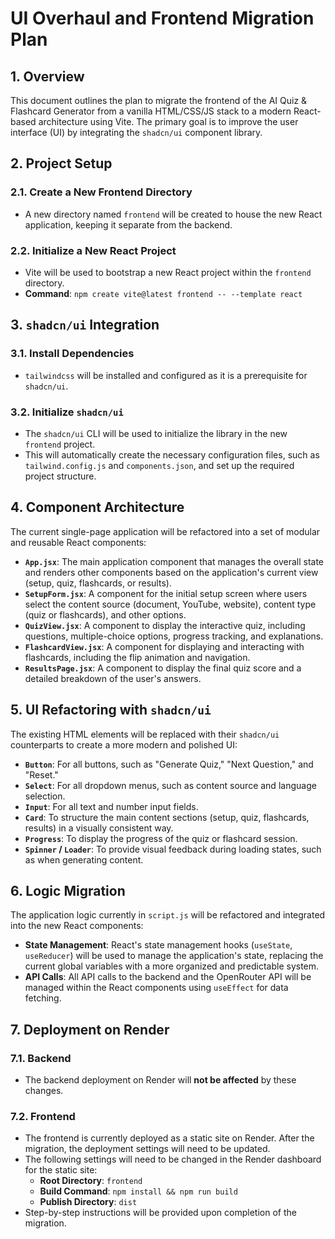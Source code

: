# UI Overhaul and Frontend Migration Plan

## 1. Overview

This document outlines the plan to migrate the frontend of the AI Quiz & Flashcard Generator from a vanilla HTML/CSS/JS stack to a modern React-based architecture using Vite. The primary goal is to improve the user interface (UI) by integrating the `shadcn/ui` component library.

## 2. Project Setup

### 2.1. Create a New Frontend Directory
- A new directory named `frontend` will be created to house the new React application, keeping it separate from the backend.

### 2.2. Initialize a New React Project
- Vite will be used to bootstrap a new React project within the `frontend` directory.
- **Command**: `npm create vite@latest frontend -- --template react`

## 3. `shadcn/ui` Integration

### 3.1. Install Dependencies
- `tailwindcss` will be installed and configured as it is a prerequisite for `shadcn/ui`.

### 3.2. Initialize `shadcn/ui`
- The `shadcn/ui` CLI will be used to initialize the library in the new `frontend` project.
- This will automatically create the necessary configuration files, such as `tailwind.config.js` and `components.json`, and set up the required project structure.

## 4. Component Architecture

The current single-page application will be refactored into a set of modular and reusable React components:

- **`App.jsx`**: The main application component that manages the overall state and renders other components based on the application's current view (setup, quiz, flashcards, or results).
- **`SetupForm.jsx`**: A component for the initial setup screen where users select the content source (document, YouTube, website), content type (quiz or flashcards), and other options.
- **`QuizView.jsx`**: A component to display the interactive quiz, including questions, multiple-choice options, progress tracking, and explanations.
- **`FlashcardView.jsx`**: A component for displaying and interacting with flashcards, including the flip animation and navigation.
- **`ResultsPage.jsx`**: A component to display the final quiz score and a detailed breakdown of the user's answers.

## 5. UI Refactoring with `shadcn/ui`

The existing HTML elements will be replaced with their `shadcn/ui` counterparts to create a more modern and polished UI:

- **`Button`**: For all buttons, such as "Generate Quiz," "Next Question," and "Reset."
- **`Select`**: For all dropdown menus, such as content source and language selection.
- **`Input`**: For all text and number input fields.
- **`Card`**: To structure the main content sections (setup, quiz, flashcards, results) in a visually consistent way.
- **`Progress`**: To display the progress of the quiz or flashcard session.
- **`Spinner` / `Loader`**: To provide visual feedback during loading states, such as when generating content.

## 6. Logic Migration

The application logic currently in `script.js` will be refactored and integrated into the new React components:

- **State Management**: React's state management hooks (`useState`, `useReducer`) will be used to manage the application's state, replacing the current global variables with a more organized and predictable system.
- **API Calls**: All API calls to the backend and the OpenRouter API will be managed within the React components using `useEffect` for data fetching.

## 7. Deployment on Render

### 7.1. Backend
- The backend deployment on Render will **not be affected** by these changes.

### 7.2. Frontend
- The frontend is currently deployed as a static site on Render. After the migration, the deployment settings will need to be updated.
- The following settings will need to be changed in the Render dashboard for the static site:
  - **Root Directory**: `frontend`
  - **Build Command**: `npm install && npm run build`
  - **Publish Directory**: `dist`
- Step-by-step instructions will be provided upon completion of the migration.
